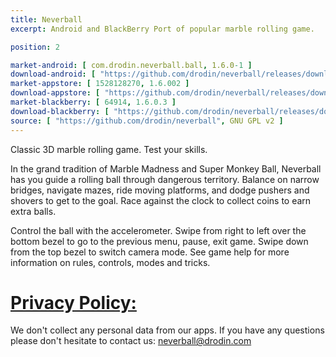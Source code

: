 ```yaml
---
title: Neverball
excerpt: Android and BlackBerry Port of popular marble rolling game.

position: 2

market-android: [ com.drodin.neverball.ball, 1.6.0-1 ]
download-android: [ "https://github.com/drodin/neverball/releases/download/1.6.0-1/ball-1.6.0-1.apk", 1.6.0-1 ]
market-appstore: [ 1528128270, 1.6.002 ]
download-appstore: [ "https://github.com/drodin/neverball/releases/download/macos-1.6.002/neverball-1.6.002.dmg", 1.6.002 ]
market-blackberry: [ 64914, 1.6.0.3 ] 
download-blackberry: [ "https://github.com/drodin/neverball/releases/download/blackberry-1.6.0.5/neverball-1_6_0_5.bar", 1.6.0.5 ]
source: [ "https://github.com/drodin/neverball", GNU GPL v2 ]
---
```


Classic 3D marble rolling game. Test your skills.

In the grand tradition of Marble Madness and Super Monkey Ball, Neverball has you guide a rolling ball through dangerous territory.
Balance on narrow bridges, navigate mazes, ride moving platforms, and dodge pushers and shovers to get to the goal.
Race against the clock to collect coins to earn extra balls.

Control the ball with the accelerometer. Swipe from right to left over the bottom bezel to go to the previous menu, pause, exit game.
Swipe down from the top bezel to switch camera mode. See game help for more information on rules, controls, modes and tricks.

[Privacy Policy:](#privacy-policy)
===

We don't collect any personal data from our apps.
If you have any questions please don't hesitate to contact us: neverball@drodin.com
